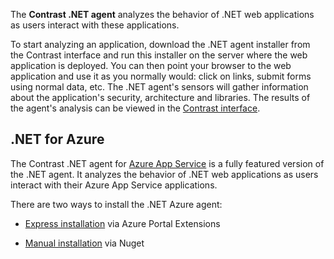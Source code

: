 <!--
title: "Overview of Contrast .NET Agent Installation"
description: "Contrast .NET agent installation overview"
tags: "installation agent .NET windows azure overview"
-->

The **Contrast .NET agent** analyzes the behavior of .NET web applications as users interact with these applications.

To start analyzing an application, download the .NET agent installer from the Contrast interface and run this installer on the server where the web application is deployed. You can then point your browser to the web application and use it as you normally would: click on links, submit forms using normal data, etc. The .NET agent's sensors will gather information about the application's security, architecture and libraries. The results of the agent's analysis can be viewed in the [Contrast interface](https://app.contrastsecurity.com).

## .NET for Azure 

The Contrast .NET agent for [Azure App Service]((https://azure.microsoft.com/en-us/services/app-service/)) is a fully featured version of the .NET agent. It analyzes the behavior of .NET web applications as users interact with their Azure App Service applications.

There are two ways to install the .NET Azure agent:

* [Express installation](installation-netinstall.html#net-express-install) via Azure Portal Extensions

* [Manual installation](installation-netinstall.html#net-manual-install) via Nuget